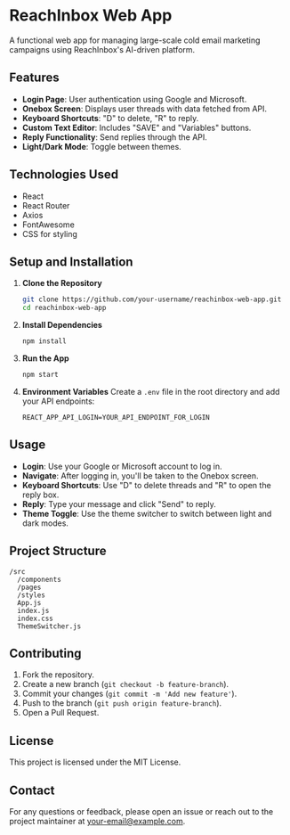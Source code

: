 # ReachInbox Web App

A functional web app for managing large-scale cold email marketing campaigns using ReachInbox's AI-driven platform.

## Features

- **Login Page**: User authentication using Google and Microsoft.
- **Onebox Screen**: Displays user threads with data fetched from API.
- **Keyboard Shortcuts**: "D" to delete, "R" to reply.
- **Custom Text Editor**: Includes "SAVE" and "Variables" buttons.
- **Reply Functionality**: Send replies through the API.
- **Light/Dark Mode**: Toggle between themes.

## Technologies Used

- React
- React Router
- Axios
- FontAwesome
- CSS for styling

## Setup and Installation

1. **Clone the Repository**
   ```bash
   git clone https://github.com/your-username/reachinbox-web-app.git
   cd reachinbox-web-app
   ```

2. **Install Dependencies**
   ```bash
   npm install
   ```

3. **Run the App**
   ```bash
   npm start
   ```

4. **Environment Variables**
   Create a `.env` file in the root directory and add your API endpoints:
   ```
   REACT_APP_API_LOGIN=YOUR_API_ENDPOINT_FOR_LOGIN
   ```

## Usage

- **Login**: Use your Google or Microsoft account to log in.
- **Navigate**: After logging in, you'll be taken to the Onebox screen.
- **Keyboard Shortcuts**: Use "D" to delete threads and "R" to open the reply box.
- **Reply**: Type your message and click "Send" to reply.
- **Theme Toggle**: Use the theme switcher to switch between light and dark modes.

## Project Structure

```
/src
  /components
  /pages
  /styles
  App.js
  index.js
  index.css
  ThemeSwitcher.js
```

## Contributing

1. Fork the repository.
2. Create a new branch (`git checkout -b feature-branch`).
3. Commit your changes (`git commit -m 'Add new feature'`).
4. Push to the branch (`git push origin feature-branch`).
5. Open a Pull Request.

## License

This project is licensed under the MIT License.

## Contact

For any questions or feedback, please open an issue or reach out to the project maintainer at your-email@example.com.